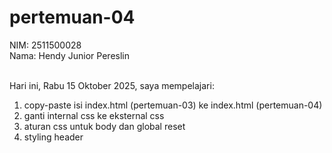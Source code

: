 # pertemuan-04

NIM: 2511500028<br>
Nama: Hendy Junior Pereslin<br><br>

Hari ini, Rabu 15 Oktober 2025, saya mempelajari:
<ol>
    <li>copy-paste isi index.html (pertemuan-03) ke index.html (pertemuan-04)</li>
    <li>ganti internal css ke eksternal css</li>
    <li>aturan css untuk body dan global reset</li>
    <li>styling header</li>
</ol>